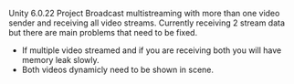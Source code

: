 Unity 6.0.22 Project
Broadcast multistreaming with more than one video sender and receiving all video streams.
Currently receiving 2 stream data but there are main problems that need to be fixed.
- If multiple video streamed and if you are receiving both you will have memory leak slowly.
- Both videos dynamicly need to be shown in scene.
